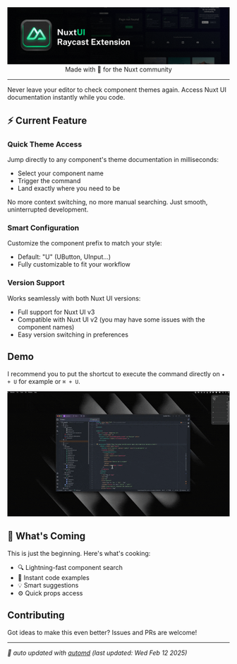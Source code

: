 <div align="center">
<img src="media/banner.png" alt="Nuxt UI For Raycast banner">

<div align="center">
Made with 💚 for the Nuxt community
</div>

---

</div>

Never leave your editor to check component themes again. Access Nuxt UI documentation instantly while you code.

## ⚡️ Current Feature

### Quick Theme Access
Jump directly to any component's theme documentation in milliseconds:
- Select your component name
- Trigger the command
- Land exactly where you need to be

No more context switching, no more manual searching. Just smooth, uninterrupted development.

### Smart Configuration
Customize the component prefix to match your style:
- Default: "U" (UButton, UInput...)
- Fully customizable to fit your workflow

### Version Support
Works seamlessly with both Nuxt UI versions:
- Full support for Nuxt UI v3
- Compatible with Nuxt UI v2 (you may have some issues with the component names)
- Easy version switching in preferences

## Demo

I recommend you to put the shortcut to execute the command directly on `✦ + U` for example or `⌘ + U`.

![demo.gif](media/demo.gif)

## 🚀 What's Coming

This is just the beginning. Here's what's cooking:

- 🔍 Lightning-fast component search
- 📝 Instant code examples
- 💡 Smart suggestions
- ⚙️ Quick props access

## Contributing

Got ideas to make this even better? Issues and PRs are welcome!

<!-- automd:contributors license=Apache author=HugoRCD/nuxt-ui-raycast-extension" -->

<!-- ⚠️  (contributors) `github` is required! -->

<!-- /automd -->

<!-- automd:with-automd lastUpdate -->

---

_🤖 auto updated with [automd](https://automd.unjs.io) (last updated: Wed Feb 12 2025)_

<!-- /automd -->
